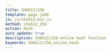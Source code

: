 ```yaml
---
title: SHA512/256
template: page.jade
js: js/sha512.min.js
method: sha512_256
action: Hash
auto_update: true
description: SHA512/256 online hash function
keywords: SHA512/256,online,hash
---
```

